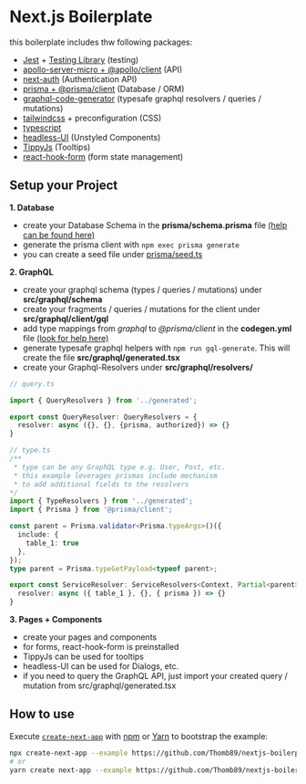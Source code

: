 # Next.js Boilerplate
this boilerplate includes thw following packages:
- [Jest](https://jestjs.io/) + [Testing Library](https://testing-library.com/) (testing)
- [apollo-server-micro + @apollo/client](https://www.apollographql.com/) (API)
- [next-auth](https://next-auth.js.org/) (Authentication API)
- [prisma + @prisma/client](https://www.prisma.io/) (Database / ORM)
- [graphql-code-generator](https://www.graphql-code-generator.com/docs/getting-started/index) (typesafe graphql resolvers / queries / mutations)
- [tailwindcss](https://tailwindcss.com/) + preconfiguration (CSS)
- [typescript](https://www.typescriptlang.org/)
- [headless-UI](https://headlessui.dev/) (Unstyled Components)
- [TippyJs](https://atomiks.github.io/tippyjs/) (Tooltips)
- [react-hook-form](https://react-hook-form.com/) (form state management)

## Setup your Project
**1. Database**
  - create your Database Schema in the **prisma/schema.prisma** file [(help can be found here)](https://www.prisma.io/docs/getting-started)
  - generate the prisma client with `npm exec prisma generate`  
  - you can create a seed file under [prisma/seed.ts](https://www.prisma.io/docs/guides/database/seed-database)

**2. GraphQL**
  - create your graphql schema (types / queries / mutations) under **src/graphql/schema**
  - create your fragments / queries / mutations for the client under **src/graphql/client/gql**
  - add type mappings from *graphql* to *@prisma/client* in the **codegen.yml** file [(look for help here)](https://www.graphql-code-generator.com/docs/plugins/typescript-resolvers#use-your-model-types-mappers)
  - generate typesafe graphql helpers with `npm run gql-generate`. This will create the file **src/graphql/generated.tsx**
  - create your Graphql-Resolvers under **src/graphql/resolvers/**
  ```typescript
  // query.ts

  import { QueryResolvers } from '../generated';

  export const QueryResolver: QueryResolvers = {
    resolver: async ({}, {}, {prisma, authorized}) => {}
  }
  ```
  ```typescript
  // type.ts
  /** 
   * type can be any GraphQL type e.g. User, Post, etc.
   * this example leverages prismas include mechanism
   * to add additional fields to the resolvers
  */
  import { TypeResolvers } from '../generated';
  import { Prisma } from '@prisma/client';

  const parent = Prisma.validator<Prisma.typeArgs>()({
    include: {
      table_1: true
    },
  });
  type parent = Prisma.typeGetPayload<typeof parent>;

  export const ServiceResolver: ServiceResolvers<Context, Partial<parent>> = {
    resolver: async ({ table_1 }, {}, { prisma }) => {}
  }
  ```

**3. Pages + Components**
  - create your pages and components
  - for forms, react-hook-form is preinstalled
  - TippyJs can be used for tooltips
  - headless-UI can be used for Dialogs, etc.
  - if you need to query the GraphQL API, just import your created query / mutation from src/graphql/generated.tsx


## How to use

Execute [`create-next-app`](https://github.com/vercel/next.js/tree/canary/packages/create-next-app) with [npm](https://docs.npmjs.com/cli/init) or [Yarn](https://yarnpkg.com/lang/en/docs/cli/create/) to bootstrap the example:

```bash
npx create-next-app --example https://github.com/Thomb89/nextjs-boilerplate
# or
yarn create next-app --example https://github.com/Thomb89/nextjs-boilerplate
```

